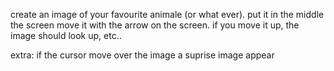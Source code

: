 create an image of your favourite animale (or what ever).
put it in the middle the screen
move it with the arrow on the screen.
if you move it up, the image should look up, etc..

extra:
if the cursor move over the image a suprise image appear